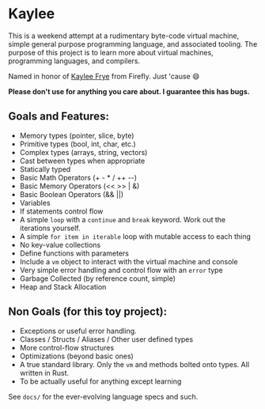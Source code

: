 # Kaylee
This is a weekend attempt at a rudimentary byte-code virtual machine, 
simple general purpose programming language, and associated tooling.
The purpose of this project is to learn more about virtual machines, programming languages, and compilers.

Named in honor of [Kaylee Frye](https://en.wikipedia.org/wiki/List_of_Firefly_(TV_series)_characters#Kaylee_Frye) from Firefly. Just 'cause :smile:

**Please don't use for anything you care about. I guarantee this has bugs.**

## Goals and Features:
- Memory types (pointer, slice, byte)
- Primitive types (bool, int, char, etc.)
- Complex types (arrays, string, vectors)
- Cast between types when appropriate
- Statically typed
- Basic Math Operators (+ - * / ++ --)
- Basic Memory Operators (<< >> | &)
- Basic Boolean Operators (&& ||)
- Variables
- If statements control flow
- A simple `loop` with a `continue` and `break` keyword. Work out the iterations yourself.
- A simple `for item in iterable` loop with mutable access to each thing
- No key-value collections
- Define functions with parameters
- Include a `vm` object to interact with the virtual machine and console
- Very simple error handling and control flow with an `error` type
- Garbage Collected (by reference count, simple)
- Heap and Stack Allocation

## Non Goals (for this toy project):
- Exceptions or useful error handling.
- Classes / Structs / Aliases / Other user defined types
- More control-flow structures
- Optimizations (beyond basic ones)
- A true standard library. Only the `vm` and methods bolted onto types. All written in Rust.
- To be actually useful for anything except learning

See `docs/` for the ever-evolving language specs and such.
